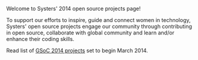 Welcome to Systers' 2014 open source projects page!

To support our efforts to inspire, guide and connect women in technology, Systers' open source projects engage our community through contributing in open source, collaborate with global community and learn and/or enhance their coding skills.  

Read list of [GSoC 2014 projects](GSoC-2014) set to begin March 2014.

 




